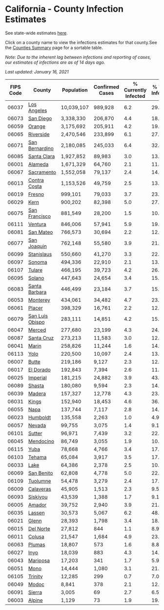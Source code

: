# California - County Infection Estimates

See state-wide estimates [here](/infections/us-ca).

Click on a county name to view the infections estimates for that county.See the [Counties Summary](/infections/summary-counties) page for a sortable table.

*Note: Due to the inherent lag between infections and reporting of cases, our estimates of infections are as of 14 days ago.*

*Last updated: January 16, 2021*

|   FIPS Code |                             County |   Population |   Confirmed Cases |   % Currently Infected |   % Total Infected |
|-------------|------------------------------------|--------------|-------------------|------------------------|--------------------|
|       06037 |         [Los Angeles](los-angeles) |   10,039,107 |           989,928 |                    6.2 |               29.4 |
|       06073 |             [San Diego](san-diego) |    3,338,330 |           206,870 |                    4.4 |               18.1 |
|       06059 |                   [Orange](orange) |    3,175,692 |           205,911 |                    4.2 |               19.0 |
|       06065 |             [Riverside](riverside) |    2,470,546 |           233,899 |                    6.1 |               27.9 |
|       06071 |   [San Bernardino](san-bernardino) |    2,180,085 |           245,033 |                    6.4 |               32.5 |
|       06085 |         [Santa Clara](santa-clara) |    1,927,852 |            89,983 |                    3.0 |               13.8 |
|       06001 |                 [Alameda](alameda) |    1,671,329 |            64,760 |                    2.1 |               11.6 |
|       06067 |           [Sacramento](sacramento) |    1,552,058 |            79,137 |                    2.4 |               14.9 |
|       06013 |       [Contra Costa](contra-costa) |    1,153,526 |            49,759 |                    2.5 |               13.0 |
|       06019 |                   [Fresno](fresno) |      999,101 |            79,033 |                    3.7 |               23.5 |
|       06029 |                       [Kern](kern) |      900,202 |            82,398 |                    5.0 |               27.9 |
|       06075 |     [San Francisco](san-francisco) |      881,549 |            28,200 |                    1.5 |               10.2 |
|       06111 |                 [Ventura](ventura) |      846,006 |            57,941 |                    5.9 |               19.4 |
|       06081 |             [San Mateo](san-mateo) |      766,573 |            30,694 |                    2.2 |               12.3 |
|       06077 |         [San Joaquin](san-joaquin) |      762,148 |            55,580 |                    3.9 |               21.9 |
|       06099 |           [Stanislaus](stanislaus) |      550,660 |            41,270 |                    3.3 |               22.5 |
|       06097 |                   [Sonoma](sonoma) |      494,336 |            22,910 |                    2.1 |               13.6 |
|       06107 |                   [Tulare](tulare) |      466,195 |            39,723 |                    4.2 |               26.1 |
|       06095 |                   [Solano](solano) |      447,643 |            24,654 |                    3.4 |               15.9 |
|       06083 |     [Santa Barbara](santa-barbara) |      446,499 |            23,184 |                    3.7 |               15.9 |
|       06053 |               [Monterey](monterey) |      434,061 |            34,482 |                    4.7 |               23.2 |
|       06061 |                   [Placer](placer) |      398,329 |            16,761 |                    2.2 |               12.2 |
|       06079 | [San Luis Obispo](san-luis-obispo) |      283,111 |            14,851 |                    4.2 |               15.2 |
|       06047 |                   [Merced](merced) |      277,680 |            23,199 |                    4.3 |               24.9 |
|       06087 |           [Santa Cruz](santa-cruz) |      273,213 |            11,583 |                    3.0 |               12.2 |
|       06041 |                     [Marin](marin) |      258,826 |            11,244 |                    1.6 |               14.3 |
|       06113 |                       [Yolo](yolo) |      220,500 |            10,097 |                    2.4 |               13.5 |
|       06007 |                     [Butte](butte) |      219,186 |             9,127 |                    2.3 |               12.0 |
|       06017 |             [El Dorado](el-dorado) |      192,843 |             7,394 |                    2.6 |               11.0 |
|       06025 |               [Imperial](imperial) |      181,215 |            24,882 |                    3.9 |               43.3 |
|       06089 |                   [Shasta](shasta) |      180,080 |             9,594 |                    2.3 |               14.7 |
|       06039 |                   [Madera](madera) |      157,327 |            12,778 |                    4.3 |               23.9 |
|       06031 |                     [Kings](kings) |      152,940 |            18,453 |                    4.6 |               36.5 |
|       06055 |                       [Napa](napa) |      137,744 |             7,117 |                    2.8 |               14.9 |
|       06023 |               [Humboldt](humboldt) |      135,558 |             2,263 |                    1.0 |                4.9 |
|       06057 |                   [Nevada](nevada) |       99,755 |             3,075 |                    1.4 |                9.1 |
|       06101 |                   [Sutter](sutter) |       96,971 |             7,439 |                    3.2 |               22.5 |
|       06045 |             [Mendocino](mendocino) |       86,749 |             3,055 |                    1.9 |               10.2 |
|       06115 |                       [Yuba](yuba) |       78,668 |             4,766 |                    3.4 |               17.6 |
|       06103 |                   [Tehama](tehama) |       65,084 |             3,917 |                    3.5 |               17.2 |
|       06033 |                       [Lake](lake) |       64,386 |             2,378 |                    2.5 |               10.5 |
|       06069 |           [San Benito](san-benito) |       62,808 |             4,778 |                    5.0 |               22.0 |
|       06109 |               [Tuolumne](tuolumne) |       54,478 |             3,279 |                    2.4 |               17.3 |
|       06009 |             [Calaveras](calaveras) |       45,905 |             1,513 |                    2.3 |                9.5 |
|       06093 |               [Siskiyou](siskiyou) |       43,539 |             1,388 |                    1.7 |                9.1 |
|       06005 |                   [Amador](amador) |       39,752 |             2,940 |                    3.9 |               21.2 |
|       06035 |                   [Lassen](lassen) |       30,573 |             5,067 |                    6.2 |               48.9 |
|       06021 |                     [Glenn](glenn) |       28,393 |             1,798 |                    3.4 |               18.7 |
|       06015 |             [Del Norte](del-norte) |       27,812 |               844 |                    1.1 |                8.9 |
|       06011 |                   [Colusa](colusa) |       21,547 |             1,684 |                    4.9 |               23.2 |
|       06063 |                   [Plumas](plumas) |       18,807 |               573 |                    1.6 |                8.8 |
|       06027 |                       [Inyo](inyo) |       18,039 |               883 |                    4.3 |               14.7 |
|       06043 |               [Mariposa](mariposa) |       17,203 |               341 |                    1.7 |                5.9 |
|       06051 |                       [Mono](mono) |       14,444 |             1,080 |                    3.1 |               21.8 |
|       06105 |                 [Trinity](trinity) |       12,285 |               299 |                    0.7 |                7.0 |
|       06049 |                     [Modoc](modoc) |        8,841 |               378 |                    2.1 |               12.0 |
|       06091 |                   [Sierra](sierra) |        3,005 |                69 |                    2.7 |                6.5 |
|       06003 |                   [Alpine](alpine) |        1,129 |                73 |                    1.9 |               19.5 |
